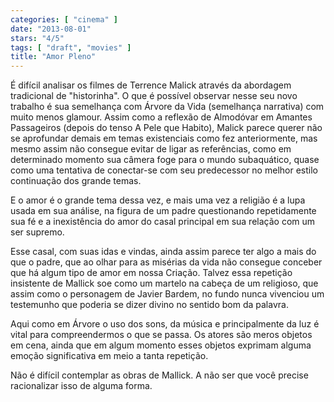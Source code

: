```yaml
---
categories: [ "cinema" ]
date: "2013-08-01"
stars: "4/5"
tags: [ "draft", "movies" ]
title: "Amor Pleno"
---
```

É difícil analisar os filmes de Terrence Malick através da abordagem tradicional de "historinha". O que é possível observar nesse seu novo trabalho é sua semelhança com Árvore da Vida (semelhança narrativa) com muito menos glamour. Assim como a reflexão de Almodóvar em Amantes Passageiros (depois do tenso A Pele que Habito), Malick parece querer não se aprofundar demais em temas existenciais como fez anteriormente, mas mesmo assim não consegue evitar de ligar as referências, como em determinado momento sua câmera foge para o mundo subaquático, quase como uma tentativa de conectar-se com seu predecessor no melhor estilo continuação dos grande temas.

E o amor é o grande tema dessa vez, e mais uma vez a religião é a lupa usada em sua análise, na figura de um padre questionando repetidamente sua fé e a inexistência do amor do casal principal em sua relação com um ser supremo.

Esse casal, com suas idas e vindas, ainda assim parece ter algo a mais do que o padre, que ao olhar para as misérias da vida não consegue conceber que há algum tipo de amor em nossa Criação. Talvez essa repetição insistente de Mallick soe como um martelo na cabeça de um religioso, que assim como o personagem de Javier Bardem, no fundo nunca vivenciou um testemunho que poderia se dizer divino no sentido bom da palavra.

Aqui como em Árvore o uso dos sons, da música e principalmente da luz é vital para compreendermos o que se passa. Os atores são meros objetos em cena, ainda que em algum momento esses objetos exprimam alguma emoção significativa em meio a tanta repetição.

Não é difícil contemplar as obras de Mallick. A não ser que você precise racionalizar isso de alguma forma.


